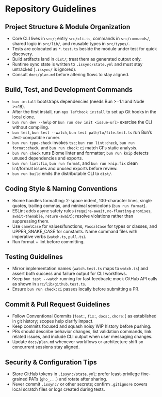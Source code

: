 # Repository Guidelines

## Project Structure & Module Organization
- Core CLI lives in `src/`; entry `src/cli.ts`, commands in `src/commands/`, shared logic in `src/lib/`, and reusable types in `src/types/`.
- Tests are colocated as `*.test.ts` beside the module under test for quick discovery.
- Build artifacts land in `dist/`; treat them as generated output only.
- Runtime sync state is written to `.issync/state.yml` and must stay untracked (`.issync/` is ignored).
- Consult `docs/plan.md` before altering flows to stay aligned.

## Build, Test, and Development Commands
- `bun install` bootstraps dependencies (needs Bun >=1.1 and Node >=18).
- After the first install, run `npx lefthook install` to set up Git hooks in the local clone.
- `bun run dev --help` or `bun run dev init <issue-url>` exercise the CLI without compiling.
- `bun test`, `bun test --watch`, `bun test path/to/file.test.ts` run Bun’s Jest-compatible runner.
- `bun run type-check` invokes `tsc`; `bun run lint:check`, `bun run format:check`, and `bun run check:ci` match CI's static analysis.
- `bun run check` runs Biome linter and formatter; `bun run knip` detects unused dependencies and exports.
- `bun run lint:fix`, `bun run format`, and `bun run knip:fix` clean lint/format issues and unused exports before review.
- `bun run build` emits the distributable CLI to `dist/`.

## Coding Style & Naming Conventions
- Biome handles formatting: 2-space indent, 100-character lines, single quotes, trailing commas, and minimal semicolons (`bun run format`).
- ESLint adds async safety rules (`require-await`, `no-floating-promises`, `await-thenable`, `return-await`); resolve violations rather than suppressing them.
- Use `camelCase` for values/functions, `PascalCase` for types or classes, and UPPER_SNAKE_CASE for constants. Name command files with imperative verbs (`watch.ts`, `pull.ts`).
- Run format + lint before committing.

## Testing Guidelines
- Mirror implementation names (`watch.test.ts` maps to `watch.ts`) and assert both success and failure output for CLI workflows.
- Keep `bun test --watch` running for fast feedback; mock GitHub API calls as shown in `src/lib/github.test.ts`.
- Ensure `bun run check:ci` passes locally before submitting a PR.

## Commit & Pull Request Guidelines
- Follow Conventional Commits (`feat:`, `fix:`, `docs:`, `chore:`) as established in git history; scopes help clarify impact.
- Keep commits focused and squash noisy WIP history before pushing.
- PRs should describe behavior changes, list validation commands, link related issues, and include CLI output when user messaging changes.
- Update `docs/plan.md` whenever workflows or architecture shift so concurrent sessions stay aligned.

## Security & Configuration Tips
- Store GitHub tokens in `.issync/state.yml`; prefer least-privilege fine-grained PATs (`gho_...`) and rotate after sharing.
- Never commit `.issync/` or other secrets; confirm `.gitignore` covers local scratch files or logs created during tests.
